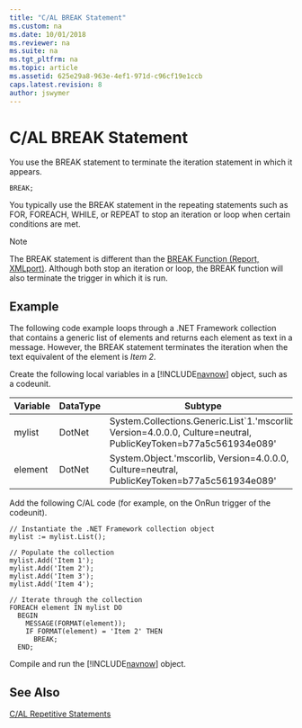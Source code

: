 ```yaml
---
title: "C/AL BREAK Statement"
ms.custom: na
ms.date: 10/01/2018
ms.reviewer: na
ms.suite: na
ms.tgt_pltfrm: na
ms.topic: article
ms.assetid: 625e29a8-963e-4ef1-971d-c96cf19e1ccb
caps.latest.revision: 8
author: jswymer
---
```

# C/AL BREAK Statement
You use the BREAK statement to terminate the iteration statement in which it appears.  

```  
BREAK;  
```  

 You typically use the BREAK statement in the repeating statements such as FOR, FOREACH, WHILE, or REPEAT to stop an iteration or loop when certain conditions are met.  

> [!NOTE]  
>  The BREAK statement is different than the [BREAK Function \(Report, XMLport\)](BREAK-Function--Report--XMLport-.md). Although both stop an iteration or loop, the BREAK function will also terminate the trigger in which it is run.  

## Example  
 The following code example loops through a .NET Framework collection that contains a generic list of elements and returns each element as text in a message. However, the BREAK statement terminates the iteration when the text equivalent of the element is *Item 2*.  

 Create the following local variables in a [!INCLUDE[navnow](includes/navnow_md.md)] object, such as a codeunit.  

|Variable|DataType|Subtype|  
|--------------|--------------|-------------|  
|mylist|DotNet|System.Collections.Generic.List\`1.'mscorlib, Version=4.0.0.0, Culture=neutral, PublicKeyToken=b77a5c561934e089'|  
|element|DotNet|System.Object.'mscorlib, Version=4.0.0.0, Culture=neutral, PublicKeyToken=b77a5c561934e089'|  

 Add the following C/AL code \(for example, on the OnRun trigger of the codeunit\).  

```  
// Instantiate the .NET Framework collection object  
mylist := mylist.List();  

// Populate the collection  
mylist.Add('Item 1');  
mylist.Add('Item 2');  
mylist.Add('Item 3');  
mylist.Add('Item 4');  

// Iterate through the collection  
FOREACH element IN mylist DO  
  BEGIN  
    MESSAGE(FORMAT(element));  
    IF FORMAT(element) = 'Item 2' THEN  
      BREAK;  
  END;  
```  

 Compile and run the [!INCLUDE[navnow](includes/navnow_md.md)] object.  

## See Also  
 [C/AL Repetitive Statements](C-AL-Repetitive-Statements.md)
